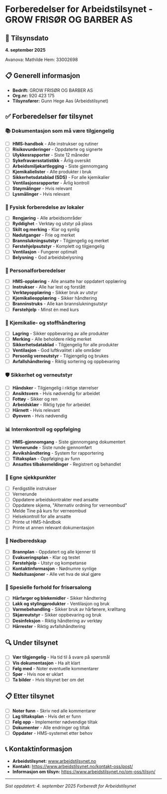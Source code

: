 # Forberedelser for Arbeidstilsynet - GROW FRISØR OG BARBER AS

## 📅 Tilsynsdato
**4. september 2025**

Avanova: Mathilde Hem: 33002698

## 📋 Generell informasjon
- **Bedrift:** GROW FRISØR OG BARBER AS
- **Org.nr:** 920 423 175
- **Tilsynsfører:** Gunn Hege Aas (Arbeidstilsynet)

## ✅ Forberedelser før tilsynet

### 📚 Dokumentasjon som må være tilgjengelig
- [ ] **HMS-handbok** - Alle instrukser og rutiner
- [ ] **Risikovurderinger** - Oppdaterte og signerte
- [ ] **Ulykkesrapporter** - Siste 12 måneder
- [ ] **Sykefraværsstatistikk** - Årlig oversikt
- [ ] **Arbeidsmiljøkartlegging** - Siste gjennomgang
- [ ] **Kjemikalielister** - Alle produkter i bruk
- [ ] **Sikkerhetsdatablad (SDS)** - For alle kjemikalier
- [ ] **Ventilasjonsrapporter** - Årlig kontroll
- [ ] **Støymålinger** - Hvis relevant
- [ ] **Lysmålinger** - Hvis relevant

### 🏢 Fysisk forberedelse av lokaler
- [ ] **Rengjøring** - Alle arbeidsområder
- [ ] **Ryddighet** - Verktøy og utstyr på plass
- [ ] **Skilt og merking** - Klar og synlig
- [ ] **Nødutganger** - Frie og merket
- [ ] **Brannslukningsutstyr** - Tilgjengelig og merket
- [ ] **Førstehjelpsutstyr** - Komplett og tilgjengelig
- [ ] **Ventilasjon** - Fungerer optimalt
- [ ] **Belysning** - God arbeidsbelysning

### 👥 Personalforberedelser
- [ ] **HMS-opplæring** - Alle ansatte har oppdatert opplæring
- [ ] **Instrukser** - Alle har lest og forstått
- [ ] **Verktøyopplæring** - Sikker bruk av utstyr
- [ ] **Kjemikalieopplæring** - Sikker håndtering
- [ ] **Branninstruks** - Alle kan brannslukningsutstyr
- [ ] **Førstehjelp** - Minst én med kurs

### 🧪 Kjemikalie- og stoffhåndtering
- [ ] **Lagring** - Sikker oppbevaring av alle produkter
- [ ] **Merking** - Alle beholdere riktig merket
- [ ] **Sikkerhetsdatablad** - Tilgjengelig for alle produkter
- [ ] **Ventilasjon** - God luftkvalitet i alle områder
- [ ] **Personlig verneutstyr** - Tilgjengelig og brukes
- [ ] **Avfallshåndtering** - Riktig sortering og oppbevaring

### 🛡️ Sikkerhet og verneutstyr
- [ ] **Håndsker** - Tilgjengelig i riktige størrelser
- [ ] **Ansiktsvern** - Hvis nødvendig for arbeidet
- [ ] **Fottøy** - Sikker og ren
- [ ] **Arbeidsklær** - Riktig type for arbeidet
- [ ] **Hårnett** - Hvis relevant
- [ ] **Øyevern** - Hvis nødvendig

### 📊 Internkontroll og oppfølging
- [ ] **HMS-gjennomgang** - Siste gjennomgang dokumentert
- [ ] **Vernerunde** - Siste runde gjennomført
- [ ] **Avvikshåndtering** - System for rapportering
- [ ] **Tiltaksplan** - Oppfølging av funn
- [ ] **Ansattes tilbakemeldinger** - Registrert og behandlet

### 📝 Egne sjekkpunkter
- [ ] Ferdigstille instrukser
- [ ] Vernerunde
- [ ] Oppdatere arbeidskontrakter med ansatte
- [ ] Oppdatere skjema, "Alternativ ordning for verneombud"
- [ ] Melde Tine på kurs for verneombud
- [ ] Helsekontroll for alle ansatte
- [ ] Printe ut HMS-håndbok
- [ ] Printe ut annen relevant dokumentasjon

### 🚨 Nødberedskap
- [ ] **Brannplan** - Oppdatert og alle kjenner til
- [ ] **Evakueringsplan** - Klar og testet
- [ ] **Førstehjelp** - Utstyr og kompetanse
- [ ] **Kontaktinformasjon** - Nødnumre synlige
- [ ] **Nødsituasjoner** - Alle vet hva de skal gjøre

### 📝 Spesielle forhold for frisørsalong
- [ ] **Hårfarger og blekemidler** - Sikker håndtering
- [ ] **Lakk og stylingprodukter** - Ventilasjon og bruk
- [ ] **Varmebehandling** - Sikker bruk av hårfønere, krølltang
- [ ] **Skjæreutstyr** - Sikker oppbevaring og bruk
- [ ] **Desinfeksjon** - Riktig håndtering av verktøy
- [ ] **Hårrester** - Riktig avfallshåndtering

## 🔍 Under tilsynet
- [ ] **Vær tilgjengelig** - Ha tid til å svare på spørsmål
- [ ] **Vis dokumentasjon** - Ha alt klart
- [ ] **Følg med** - Noter eventuelle kommentarer
- [ ] **Spør** - Hvis noe er uklart
- [ ] **Ta bilder** - Hvis tilsynet ber om det

## 📋 Etter tilsynet
- [ ] **Noter funn** - Skriv ned alle kommentarer
- [ ] **Lag tiltaksplan** - Hvis det er funn
- [ ] **Følg opp** - Implementer nødvendige tiltak
- [ ] **Dokumenter** - Alle endringer og tiltak
- [ ] **Oppdater** - HMS-systemet etter behov

## 📞 Kontaktinformasjon
- **Arbeidstilsynet:** www.arbeidstilsynet.no
- **Kontakt:** https://www.arbeidstilsynet.no/kontakt-oss/post/
- **Informasjon om tilsyn:** https://www.arbeidstilsynet.no/om-oss/tilsyn/

---
*Sist oppdatert: 4. september 2025*
*Forberedt for Arbeidstilsynet*
